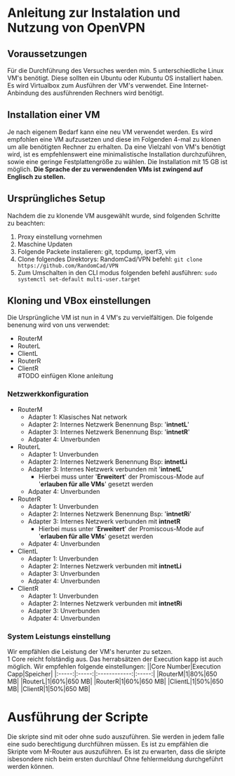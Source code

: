 # Anleitung zur Instalation und Nutzung von OpenVPN
## Voraussetzungen
Für die Durchführung des Versuches werden min. 5 unterschiedliche Linux VM's benötigt. Diese sollten ein Ubuntu oder Kubuntu OS installiert haben.  
Es wird Virtualbox zum Ausführen der VM's verwendet. Eine Internet-Anbindung des ausführenden Rechners wird benötigt.
## Installation einer VM
Je nach eigenem Bedarf kann eine neu VM verwendet werden. Es wird empfohlen eine VM aufzusetzen und diese im Folgenden 4-mal zu klonen um alle benötigten Rechner zu erhalten. Da eine Vielzahl von VM's benötigt wird, ist es empfehlenswert eine minimalistische Installation durchzuführen, sowie eine geringe Festplattengröße zu wählen. Die Installation mit 15 GB ist möglich. 
**Die Sprache der zu verwendenden VMs ist zwingend auf Englisch zu stellen.**
## Ursprüngliches Setup
Nachdem die zu klonende VM ausgewählt wurde, sind folgenden Schritte zu beachten:
1. Proxy einstellung vornehmen
2. Maschine Updaten
3. Folgende Packete instalieren: git, tcpdump, iperf3, vim
4. Clone folgendes Direktorys: RandomCad/VPN befehl: `git clone https://github.com/RandomCad/VPN`
5. Zum Umschalten in den CLI modus folgenden befehl ausführen: `sudo systemctl set-default multi-user.target`
## Kloning und VBox einstellungen
Die Ursprüngliche VM ist nun in 4 VM's zu vervielfältigen. Die folgende benenung wird von uns verwendet:
* RouterM
* RouterL
* ClientL
* RouterR
* ClientR  
#TODO einfügen Klone anleitung
### Netzwerkkonfiguration
* RouterM
    * Adapter 1: Klasisches Nat network
    * Adapter 2: Internes Netzwerk Benennung Bsp: '**intnetL**'
    * Adapter 3: Internes Netzwerk Benennung Bsp: '**intnetR**'
    * Adpater 4: Unverbunden
* RouterL
    * Adapter 1: Unverbunden
    * Adapter 2: Internes Netzwerk Benennung Bsp: **intnetLi**
    * Adapter 3: Internes Netzwerk verbunden mit '**intnetL**'
       * Hierbei muss unter '**Erweitert**' der Promiscous-Mode auf '**erlauben für alle VMs**' gesetzt werden
    * Adpater 4: Unverbunden
* RouterR
    * Adapter 1: Unverbunden
    * Adapter 2: Internes Netzwerk Benennung Bsp: '**intnetRi**'
    * Adapter 3: Internes Netzwerk verbunden mit **intnetR**
       * Hierbei muss unter '**Erweitert**' der Promiscous-Mode auf '**erlauben für alle VMs**' gesetzt werden
    * Adpater 4: Unverbunden
* ClientL
    * Adapter 1: Unverbunden
    * Adapter 2: Internes Netzwerk verbunden mit **intnetLi**
    * Adapter 3: Unverbunden
    * Adpater 4: Unverbunden
* ClientR
    * Adapter 1: Unverbunden
    * Adapter 2: Internes Netzwerk verbunden mit **intnetRi**
    * Adapter 3: Unverbunden
    * Adpater 4: Unverbunden
### System Leistungs einstellung
Wir empfählen die Leistung der VM's herunter zu setzen.  
1 Core reicht folständig aus. Das herrabsätzen der Execution kapp ist auch möglich. Wir empfehlen folgende einstellungen:
||Core Number|Execution Capp|Speicher|
|:-----:|:-----:|:------------:|:-----:|
|RouterM|1|80%|650 MB|
|RouterL|1|60%|650 MB|
|RouterR|1|60%|650 MB|
|ClientL|1|50%|650 MB|
|ClientR|1|50%|650 MB|
# Ausführung der Scripte
Die skripte sind mit oder ohne sudo auszuführen. Sie werden in jedem falle eine sudo berechtigung durchführen müssen. Es ist zu empfählen die Skripte vom M-Router aus auszuführen. Es ist zu erwarten, dass die skripte isbesondere nich beim ersten durchlauf Ohne fehlermeldung durchgeführt werden können.  



